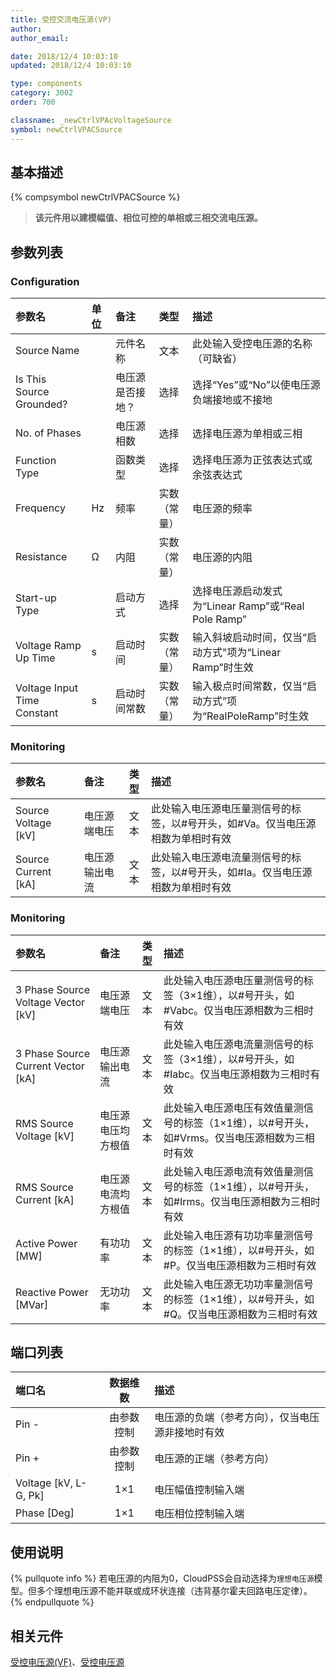 ```yaml
---
title: 受控交流电压源(VP)
author: 
author_email:

date: 2018/12/4 10:03:10
updated: 2018/12/4 10:03:10

type: components
category: 3002
order: 700

classname: _newCtrlVPAcVoltageSource
symbol: newCtrlVPACSource
---
```

## 基本描述
{% compsymbol newCtrlVPACSource %}

> **该元件用以建模幅值、相位可控的单相或三相交流电压源。**

## 参数列表
### Configuration
| 参数名 | 单位 | 备注 | 类型 | 描述 |
| :--- | :--- | :--- | :--: | :--- |
| Source Name |  | 元件名称 | 文本 | 此处输入受控电压源的名称（可缺省） |
| Is This Source Grounded? |  | 电压源是否接地？ | 选择 | 选择“Yes”或“No”以使电压源负端接地或不接地 |
| No. of Phases |  | 电压源相数 | 选择 | 选择电压源为单相或三相 |
| Function Type |  | 函数类型 | 选择 |  选择电压源为正弦表达式或余弦表达式 |
| Frequency | Hz | 频率 | 实数（常量） | 电压源的频率 |
| Resistance | Ω | 内阻 | 实数（常量） | 电压源的内阻 |
| Start-up Type |  | 启动方式 | 选择 | 选择电压源启动发式为“Linear Ramp”或“Real Pole Ramp” |
| Voltage Ramp Up Time | s | 启动时间 | 实数（常量） | 输入斜坡启动时间，仅当“启动方式"项为“Linear Ramp”时生效 |
| Voltage Input Time Constant | s | 启动时间常数 | 实数（常量） |输入极点时间常数，仅当“启动方式”项为“RealPoleRamp”时生效  |

### Monitoring
| 参数名 | 备注 | 类型 | 描述 |
| :--- | :--- | :--: | :--- |
| Source Voltage \[kV\] | 电压源端电压 | 文本 | 此处输入电压源电压量测信号的标签，以#号开头，如#Va。仅当电压源相数为单相时有效 |
| Source Current \[kA\] | 电压源输出电流 | 文本 | 此处输入电压源电流量测信号的标签，以#号开头，如#Ia。仅当电压源相数为单相时有效 |

### Monitoring
| 参数名 | 备注 | 类型 | 描述 |
| :--- | :--- | :--: | :--- |
| 3 Phase Source Voltage Vector \[kV\] | 电压源端电压 | 文本 | 此处输入电压源电压量测信号的标签（3×1维），以#号开头，如#Vabc。仅当电压源相数为三相时有效 |
| 3 Phase Source Current Vector \[kA\] | 电压源输出电流 | 文本 | 此处输入电压源电流量测信号的标签（3×1维），以#号开头，如#Iabc。仅当电压源相数为三相时有效 |
| RMS Source Voltage \[kV\] | 电压源电压均方根值 | 文本 | 此处输入电压源电压有效值量测信号的标签（1×1维），以#号开头，如#Vrms。仅当电压源相数为三相时有效 |
| RMS Source Current \[kA\] | 电压源电流均方根值 | 文本 | 此处输入电压源电流有效值量测信号的标签（1×1维），以#号开头，如#Irms。仅当电压源相数为三相时有效 |
| Active Power \[MW\] | 有功功率 | 文本 | 此处输入电压源有功功率量测信号的标签（1×1维），以#号开头，如#P。仅当电压源相数为三相时有效 |
| Reactive Power \[MVar\] | 无功功率 | 文本 | 此处输入电压源无功功率量测信号的标签（1×1维），以#号开头，如#Q。仅当电压源相数为三相时有效 |


## 端口列表

| 端口名 | 数据维数 | 描述 |
| :--- | :--:  | :--- |
| Pin - | 由参数控制 | 电压源的负端（参考方向），仅当电压源非接地时有效|
| Pin + | 由参数控制 |电压源的正端（参考方向）|
| Voltage \[kV, L-G, Pk\] | 1×1 |电压幅值控制输入端 |
| Phase \[Deg\] | 1×1 |电压相位控制输入端 |

## 使用说明

{% pullquote info %}
若电压源的内阻为0，CloudPSS会自动选择为`理想电压源`模型。但多个理想电压源不能并联或成环状连接（违背基尔霍夫回路电压定律）。
{% endpullquote %}


## 相关元件

[受控电压源(VF)](comp_newCtrlAcVoltageSource.html)、[受控电压源](comp_newCtrlVoltageSource.html)
